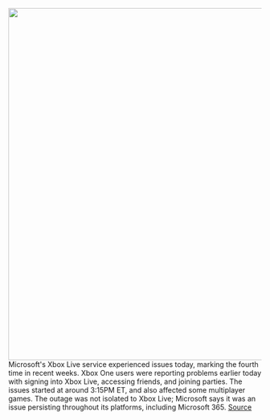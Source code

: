 <img src='https://cdn.vox-cdn.com/thumbor/AITlD_wzvWBXuHFrVM3QP_LlT9Q=/0x0:2040x1360/1200x800/filters:focal(857x517:1183x843)/cdn.vox-cdn.com/uploads/chorus_image/image/66834161/acastro_180604_1777_xbox_0001.0.jpg' width='700px' /><br/>
Microsoft's Xbox Live service experienced issues today, marking the fourth time in recent weeks. Xbox One users were reporting problems earlier today with signing into Xbox Live, accessing friends, and joining parties. The issues started at around 3:15PM ET, and also affected some multiplayer games. The outage was not isolated to Xbox Live; Microsoft says it was an issue persisting throughout its platforms, including Microsoft 365.
<a href='https://www.theverge.com/2020/5/22/21267983/xbox-live-down-outage-microsoft-365-issues'> Source <a/>